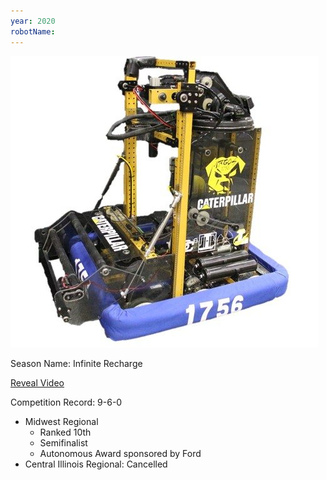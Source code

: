 ```yaml
---
year: 2020
robotName:
---
```


![2020 Robot](assets/img/general/2020_robot.jpg)

Season Name: Infinite Recharge

[Reveal Video](https://youtu.be/ISnO6BCw4w4)

Competition Record: 9-6-0

* Midwest Regional
  * Ranked 10th
  * Semifinalist
  * Autonomous Award sponsored by Ford
* Central Illinois Regional: Cancelled
